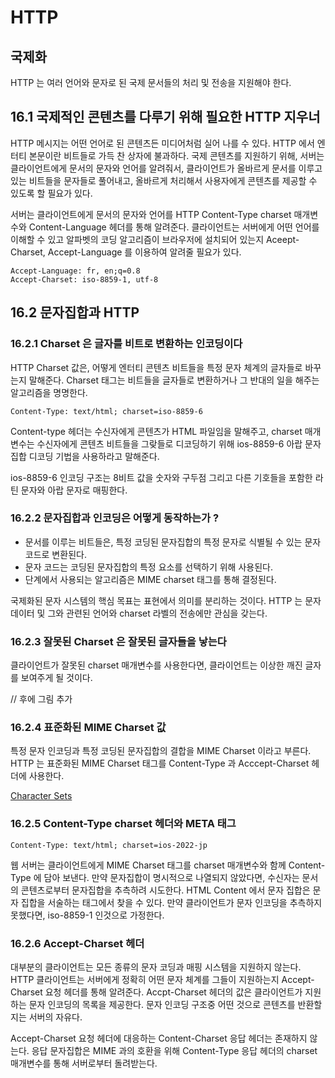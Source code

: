 # HTTP

## 국제화

HTTP 는 여러 언어와 문자로 된 국제 문서들의 처리 및 전송을 지원해야 한다.

## 16.1 국제적인 콘텐츠를 다루기 위해 필요한 HTTP 지우너 

HTTP 메시지는 어떤 언어로 된 콘텐츠든 미디어처럼 실어 나를 수 있다. HTTP 에서 엔터티 본문이란 비트들로 가득 찬 상자에 불과하다.
국제 콘텐츠를 지원하기 위해, 서버는 클라이언트에게 문서의 문자와 언어를 알려줘서, 클라이언트가 올바르게 문서를 이루고 있는 비트들을 문자들로
풀어내고, 올바르게 처리해서 사용자에게 콘텐츠를 제공할 수 있도록 할 필요가 있다.

서버는 클라이언트에게 문서의 문자와 언어를 HTTP Content-Type charset 매개변수와 Content-Language 헤더를 통해 알려준다.
클라이언트는 서버에게 어떤 언어를 이해할 수 있고 알파벳의 코딩 알고리즘이 브라우저에 설치되어 있는지 Aceept-Charset, Accept-Language 를
이용하여 알려줄 필요가 있다.

```text
Accept-Language: fr, en;q=0.8
Accept-Charset: iso-8859-1, utf-8
```

## 16.2 문자집합과 HTTP

### 16.2.1 Charset 은 글자를 비트로 변환하는 인코딩이다

HTTP Charset 값은, 어떻게 엔터티 콘텐츠 비트들을 특정 문자 체계의 글자들로 바꾸는지 말해준다.
Charset 태그는 비트들을 글자들로 변환하거나 그 반대의 일을 해주는 알고리즘을 명명한다.

```text
Content-Type: text/html; charset=iso-8859-6
```

Content-type 헤더는 수신자에게 콘텐츠가 HTML 파일임을 말해주고, charset 매개변수는 수신자에게 콘텐츠 비트들을 그랒들로
디코딩하기 위해 ios-8859-6 아랍 문자집합 디코딩 기법을 사용하라고 말해준다.

ios-8859-6 인코딩 구조는 8비트 값을 숫자와 구두점 그리고 다른 기호들을 포함한 라틴 문자와 아랍 문자로 매핑한다.

### 16.2.2 문자집합과 인코딩은 어떻게 동작하는가 ?

- 문서를 이루는 비트들은, 특정 코딩된 문자집합의 특정 문자로 식별될 수 있는 문자 코드로 변환된다.
- 문자 코드는 코딩된 문자집합의 특정 요소를 선택하기 위해 사용된다.
- 단계에서 사용되는 알고리즘은 MIME charset 태그를 통해 결정된다.

국제화된 문자 시스템의 핵심 목표는 표현에서 의미를 분리하는 것이다.
HTTP 는 문자 데이터 및 그와 관련된 언어와 charset 라벨의 전송에만 관심을 갖는다.

### 16.2.3 잘못된 Charset 은 잘못된 글자들을 낳는다

클라이언트가 잘못된 charset 매개변수를 사용한다면, 클라이언트는 이상한 깨진 글자를 보여주게 될 것이다.

// 후에 그림 추가

### 16.2.4 표준화된 MIME Charset 값 

특정 문자 인코딩과 특정 코딩된 문자집합의 결합을 MIME Charset 이라고 부른다.
HTTP 는 표준화된 MIME Charset 태그를 Content-Type 과 Acccept-Charset 헤더에 사용한다.

[Character Sets](https://www.iana.org/assignments/character-sets/character-sets.xhtml)

### 16.2.5 Content-Type charset 헤더와 META 태그

```
Content-Type: text/html; charset=ios-2022-jp
```

웹 서버는 클라이언트에게 MIME Charset 태그를 charset 매개변수와 함께 Content-Type 에 담아 보낸다.
만약 문자집합이 명시적으로 나열되지 않았다면, 수신자는 문서의 콘텐츠로부터 문자집합을 추측하려 시도한다.
HTML Content 에서 문자 집합은 문자 집합을 서술하는 <META HTTP-EQUIV="Content-Type"> 태그에서 찾을 수 있다.
만약 클라이언트가 문자 인코딩을 추측하지 못했다면, iso-8859-1 인것으로 가정한다.

### 16.2.6 Accept-Charset 헤더 

대부분의 클라이언트는 모든 종류의 문자 코딩과 매핑 시스템을 지원하지 않는다.
HTTP 클라이언트는 서버에게 정확히 어떤 문자 체계를 그들이 지원하는지 Accept-Charset 요청 헤더를 통해 알려준다.
Accpt-Charset 헤더의 값은 클라이언트가 지원하는 문자 인코딩의 목록을 제공한다.
문자 인코딩 구조중 어떤 것으로 콘텐츠를 반환할지는 서버의 자유다.

Accept-Charset 요청 헤더에 대응하는 Content-Charset 응답 헤더는 존재하지 않는다.
응답 문자집합은 MIME 과의 호환을 위해 Content-Type 응답 헤더의 charset 매개변수를 통해 서버로부터 돌려받는다.



































